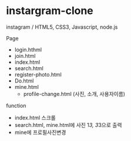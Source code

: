 # instargram-clone
instagram / HTML5, CSS3, Javascript, node.js

Page
- login.hthml
- join.html
- index.html
- search.html
- register-photo.html
- Do.html
- mine.html
  - profile-change.html (사진, 소개, 사용자이름)
  
 function 
 - index.html 스크롤
 - search.html, mine.html에 사진 1*3, 3*3으로 출력
 - mine에 프로필사진변경
 
 
